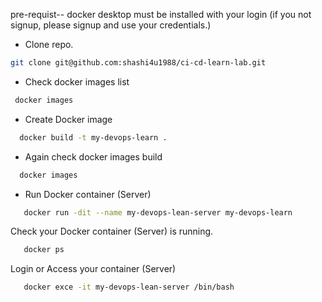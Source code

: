  pre-requist-- docker desktop must be installed with your login 
 (if you not signup, please signup and use your credentials.)
 

 - Clone repo.
 
  ```bash
 git clone git@github.com:shashi4u1988/ci-cd-learn-lab.git
 ```

 - Check docker images list
 ```bash
  docker images
  ```

- Create Docker image 
```bash
  docker build -t my-devops-learn .
```
- Again check docker images build 

```bash
  docker images
  ```

  - Run Docker container (Server)
```bash
   docker run -dit --name my-devops-lean-server my-devops-learn
```

   Check your  Docker container (Server) is running.
```bash
   docker ps
```

   Login or Access your container (Server) 
```bash
   docker exce -it my-devops-lean-server /bin/bash 
```
